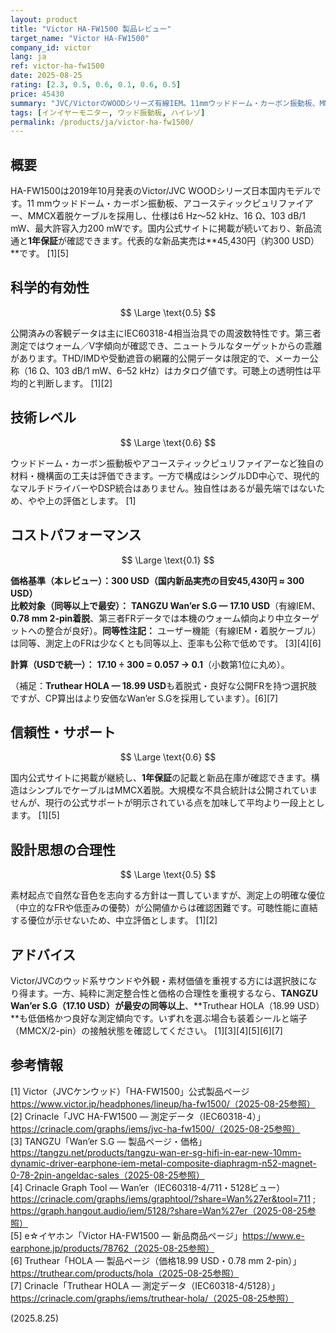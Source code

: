 ```yaml
---
layout: product
title: "Victor HA-FW1500 製品レビュー"
target_name: "Victor HA-FW1500"
company_id: victor
lang: ja
ref: victor-ha-fw1500
date: 2025-08-25
rating: [2.3, 0.5, 0.6, 0.1, 0.6, 0.5]
price: 45430
summary: "JVC/VictorのWOODシリーズ有線IEM。11mmウッドドーム・カーボン振動板、MMCX着脱、6Hz–52kHzの仕様を公表。第三者の周波数特性データが存在し、全体傾向はややウォーム寄り。国内では新品流通が継続しています。"
tags: [インイヤーモニター, ウッド振動板, ハイレゾ]
permalink: /products/ja/victor-ha-fw1500/
---
```

## 概要

HA-FW1500は2019年10月発表のVictor/JVC WOODシリーズ日本国内モデルです。11 mmウッドドーム・カーボン振動板、アコースティックピュリファイアー、MMCX着脱ケーブルを採用し、仕様は6 Hz〜52 kHz、16 Ω、103 dB/1 mW、最大許容入力200 mWです。国内公式サイトに掲載が続いており、新品流通と**1年保証**が確認できます。代表的な新品実売は**45,430円（約300 USD）**です。 [1][5]

## 科学的有効性

$$ \Large \text{0.5} $$

公開済みの客観データは主にIEC60318-4相当治具での周波数特性です。第三者測定ではウォーム／V字傾向が確認でき、ニュートラルなターゲットからの乖離があります。THD/IMDや受動遮音の網羅的公開データは限定的で、メーカー公称（16 Ω、103 dB/1 mW、6–52 kHz）はカタログ値です。可聴上の透明性は平均的と判断します。 [1][2]

## 技術レベル

$$ \Large \text{0.6} $$

ウッドドーム・カーボン振動板やアコースティックピュリファイアーなど独自の材料・機構面の工夫は評価できます。一方で構成はシングルDD中心で、現代的なマルチドライバーやDSP統合はありません。独自性はあるが最先端ではないため、やや上の評価とします。 [1]

## コストパフォーマンス

$$ \Large \text{0.1} $$

**価格基準（本レビュー）：300 USD（国内新品実売の目安45,430円 ≈ 300 USD）**  
**比較対象（同等以上で最安）：** **TANGZU Wan’er S.G — 17.10 USD**（有線IEM、**0.78 mm 2-pin着脱**、第三者FRデータでは本機のウォーム傾向より中立ターゲットへの整合が良好）。**同等性注記：** ユーザー機能（有線IEM・着脱ケーブル）は同等、測定上のFRは少なくとも同等以上、歪率も公称で低めです。 [3][4][6]

**計算（USDで統一）：** **17.10 ÷ 300 = 0.057 → 0.1**（小数第1位に丸め）。  

（補足：**Truthear HOLA — 18.99 USD**も着脱式・良好な公開FRを持つ選択肢ですが、CP算出はより安価なWan’er S.Gを採用しています）。[6][7]

## 信頼性・サポート

$$ \Large \text{0.6} $$

国内公式サイトに掲載が継続し、**1年保証**の記載と新品在庫が確認できます。構造はシンプルでケーブルはMMCX着脱。大規模な不具合統計は公開されていませんが、現行の公式サポートが明示されている点を加味して平均より一段上とします。 [1][5]

## 設計思想の合理性

$$ \Large \text{0.5} $$

素材起点で自然な音色を志向する方針は一貫していますが、測定上の明確な優位（中立的なFRや低歪みの優勢）が公開値からは確認困難です。可聴性能に直結する優位が示せないため、中立評価とします。 [1][2]

## アドバイス

Victor/JVCのウッド系サウンドや外観・素材価値を重視する方には選択肢になり得ます。一方、純粋に測定整合性と価格の合理性を重視するなら、**TANGZU Wan’er S.G（17.10 USD）**が**最安の同等以上**、**Truthear HOLA（18.99 USD）**も低価格かつ良好な測定傾向です。いずれを選ぶ場合も装着シールと端子（MMCX/2-pin）の接触状態を確認してください。 [1][3][4][5][6][7]

## 参考情報

[1] Victor（JVCケンウッド）「HA-FW1500」公式製品ページ https://www.victor.jp/headphones/lineup/ha-fw1500/（2025-08-25参照）  
[2] Crinacle「JVC HA-FW1500 — 測定データ（IEC60318-4）」https://crinacle.com/graphs/iems/jvc-ha-fw1500/（2025-08-25参照）  
[3] TANGZU「Wan’er S.G — 製品ページ・価格」https://tangzu.net/products/tangzu-wan-er-sg-hifi-in-ear-new-10mm-dynamic-driver-earphone-iem-metal-composite-diaphragm-n52-magnet-0-78-2pin-angeldac-sales（2025-08-25参照）  
[4] Crinacle Graph Tool — Wan’er（IEC60318-4/711・5128ビュー）https://crinacle.com/graphs/iems/graphtool/?share=Wan%27er&tool=711 ; https://graph.hangout.audio/iem/5128/?share=Wan%27er（2025-08-25参照）  
[5] e☆イヤホン「Victor HA-FW1500 — 新品商品ページ」https://www.e-earphone.jp/products/78762（2025-08-25参照）  
[6] Truthear「HOLA — 製品ページ（価格18.99 USD・0.78 mm 2-pin）」https://truthear.com/products/hola（2025-08-25参照）  
[7] Crinacle「Truthear HOLA — 測定データ（IEC60318-4/5128）」https://crinacle.com/graphs/iems/truthear-hola/（2025-08-25参照）

(2025.8.25)

